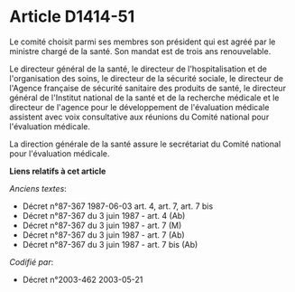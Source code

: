 # Article D1414-51

Le comité choisit parmi ses membres son président qui est agréé par le ministre chargé de la santé. Son mandat est de trois
ans renouvelable.

Le directeur général de la santé, le directeur de l'hospitalisation et de l'organisation des soins, le directeur de la
sécurité sociale, le directeur de l'Agence française de sécurité sanitaire des produits de santé, le directeur général de
l'Institut national de la santé et de la recherche médicale et le directeur de l'agence pour le développement de l'évaluation
médicale assistent avec voix consultative aux réunions du Comité national pour l'évaluation médicale.

La direction générale de la santé assure le secrétariat du Comité national pour l'évaluation médicale.

**Liens relatifs à cet article**

_Anciens textes_:

  - Décret n°87-367 1987-06-03 art. 4, art. 7, art. 7 bis
  - Décret n°87-367 du 3 juin 1987 - art. 4 (Ab)
  - Décret n°87-367 du 3 juin 1987 - art. 7 (M)
  - Décret n°87-367 du 3 juin 1987 - art. 7 (Ab)
  - Décret n°87-367 du 3 juin 1987 - art. 7 bis (Ab)

_Codifié par_:

  - Décret n°2003-462 2003-05-21
